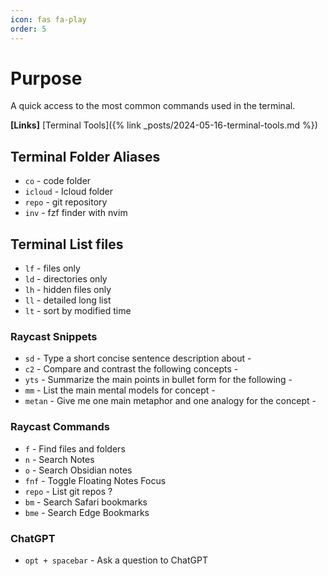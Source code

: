 ```yaml
---
icon: fas fa-play
order: 5
---
```


# Purpose

A quick access to the most common commands used in the terminal.

**[Links]**
[Terminal Tools]({% link _posts/2024-05-16-terminal-tools.md %})

## **Terminal Folder Aliases**

- `co` - code folder
- `icloud` - Icloud folder
- `repo` - git repository
- `inv` - fzf finder with nvim

## **Terminal List files**

- `lf` - files only
- `ld` - directories only
- `lh` - hidden files only
- `ll` - detailed long list
- `lt` - sort by modified time

### **Raycast Snippets**

- `sd` - Type a short concise sentence description about -
- `c2` - Compare and contrast the following concepts -
- `yts` - Summarize the main points in bullet form for the following -
- `mm` - List the main mental models for concept -
- `metan` -  Give me one main metaphor and one analogy for the concept -

### **Raycast Commands**

- `f` - Find files and folders
- `n` - Search Notes
- `o` - Search Obsidian notes
- `fnf` - Toggle Floating Notes Focus
- `repo` - List git repos  ?
- `bm` - Search Safari bookmarks
- `bme` - Search Edge Bookmarks

### **ChatGPT**

- `opt + spacebar` - Ask a question to ChatGPT
